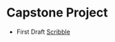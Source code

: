 # Capstone Project
- First Draft [Scribble](https://excalidraw.com/#json=6169231355805696,zseM4zZbDXPTlk8pS63NTw)
